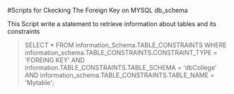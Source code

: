 #Scripts for Ckecking The Foreign Key on MYSQL db_schema

This Script write a statement to retrieve information
about tables and its constraints

>SELECT * FROM information_Schema.TABLE_CONSTRAINTS
WHERE information_schema.TABLE_CONSTRAINTS.CONSTRAINT_TYPE = 'FOREING KEY'
AND information.TABLE_CONSTRAINTS.TABLE_SCHEMA = 'dbCollege'
AND information_schema.TABLE_CONSTRAINTS.TABLE_NAME = 'Mytable';

